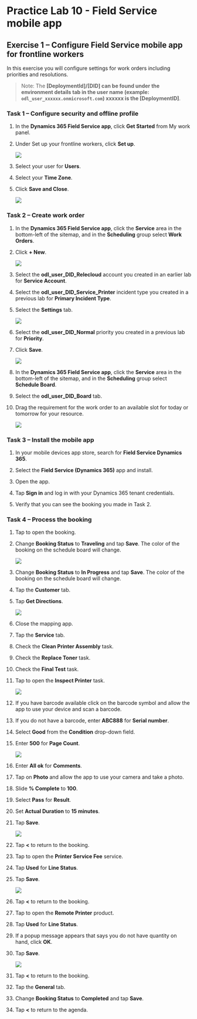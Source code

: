 # Practice Lab 10 - Field Service mobile app

## Exercise 1 – Configure Field Service mobile app for frontline workers

In this exercise you will configure settings for work orders including priorities and resolutions.

   >Note: The **[DeploymentId]/[DID] can be found under the environment details tab in the user name (example: `odl_user_xxxxxx.onmicrosoft.com`) **xxxxxx** is the [DeploymentID]**.

### Task 1 – Configure security and offline profile

1. In the **Dynamics 365 Field Service app**, click **Get Started** from My work panel.

1. Under Set up your frontline workers, click **Set up**.

    ![](../images/Set-up-1.png)

1. Select your user for **Users**.

1. Select your **Time Zone**.

1. Click **Save and Close**.

    ![](../images/Set-up-2.png)

### Task 2 – Create work order

1. In the **Dynamics 365 Field Service app**, click the **Service** area in the bottom-left of the sitemap, and in the **Scheduling** group select **Work Orders**.

1. Click **+ New**.

    ![](../images/Set-up-3.png)

1. Select the **odl_user_DID_Relecloud** account you created in an earlier lab for **Service Account**.

1. Select the **odl_user_DID_Service_Printer** incident type you created in a previous lab for **Primary Incident Type**.

1. Select the **Settings** tab.

    ![](../images/Set-up-4.png)

1. Select the **odl_user_DID_Normal** priority you created in a previous lab for **Priority**.

1. Click **Save**.

    ![](../images/Set-up-5.png)

1. In the **Dynamics 365 Field Service app**, click the **Service** area in the bottom-left of the sitemap, and in the **Scheduling** group select **Schedule Board**.

1. Select the  **odl_user_DID_Board** tab.

1. Drag the requirement for the work order to an available slot for today or tomorrow for your resource.

    ![](../images/Set-up-6.png)

### Task 3 – Install the mobile app

1. In your mobile devices app store, search for **Field Service Dynamics 365**.

1. Select the **Field Service (Dynamics 365)** app and install.

1. Open the app.

1. Tap **Sign in** and log in with your Dynamics 365 tenant credentials.

1. Verify that you can see the booking you made in Task 2.

### Task 4 – Process the booking

1. Tap to open the booking.

1. Change **Booking Status** to **Traveling** and tap **Save**. The color of the booking on the schedule board will change.

    ![](../images/Install-the-mobile-app-2.jpg)

1. Change **Booking Status** to **In Progress** and tap **Save**. The color of the booking on the schedule board will change.

1. Tap the **Customer** tab.

1. Tap **Get Directions**.

    ![](../images/Install-the-mobile-app-7.jpg)

1. Close the mapping app.

1. Tap the **Service** tab.

1. Check the **Clean Printer Assembly** task.

1. Check the **Replace Toner** task.

1. Check the **Final Test** task.

1. Tap to open the **Inspect Printer** task.

    ![](../images/Install-the-mobile-app-9.jpg)

1. If you have barcode available click on the barcode symbol and allow the app to use your device and scan a barcode.

1. If you do not have a barcode, enter **ABC888** for **Serial number**.

1. Select **Good** from the **Condition** drop-down field.

1. Enter **500** for **Page Count**.

    ![](../images/Install-the-mobile-app-10.jpg)

1. Enter **All ok** for **Comments**.

1. Tap on **Photo** and allow the app to use your camera and take a photo.

1. Slide **% Complete** to **100**.

1. Select **Pass** for **Result**.

1. Set **Actual Duration** to **15 minutes**.

1. Tap **Save**.

    ![](../images/Install-the-mobile-app-14.jpg)

1. Tap **<** to return to the booking.

1. Tap to open the **Printer Service Fee** service.

1. Tap **Used** for **Line Status**.

1. Tap **Save**.

    ![](../images/Install-the-mobile-app-13.jpg)

1. Tap **<** to return to the booking.

1. Tap to open the **Remote Printer** product.

1. Tap **Used** for **Line Status**.

1. If a popup message appears that says you do not have quantity on hand, click **OK**.

1. Tap **Save**.

    ![](../images/Install-the-mobile-app-12.jpg)

1. Tap **<** to return to the booking.

1. Tap the **General** tab.

1. Change **Booking Status** to **Completed** and tap **Save**.

1. Tap **<** to return to the agenda.
